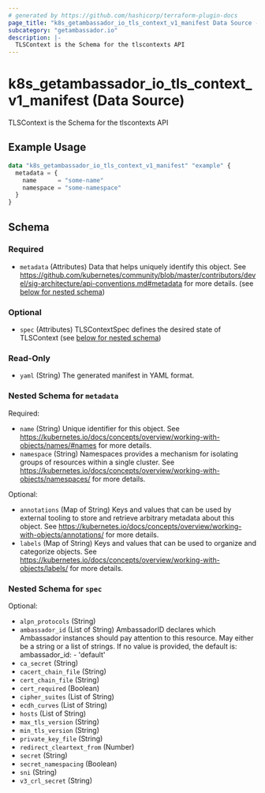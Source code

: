 ```yaml
---
# generated by https://github.com/hashicorp/terraform-plugin-docs
page_title: "k8s_getambassador_io_tls_context_v1_manifest Data Source - terraform-provider-k8s"
subcategory: "getambassador.io"
description: |-
  TLSContext is the Schema for the tlscontexts API
---
```


# k8s_getambassador_io_tls_context_v1_manifest (Data Source)

TLSContext is the Schema for the tlscontexts API

## Example Usage

```terraform
data "k8s_getambassador_io_tls_context_v1_manifest" "example" {
  metadata = {
    name      = "some-name"
    namespace = "some-namespace"
  }
}
```

<!-- schema generated by tfplugindocs -->
## Schema

### Required

- `metadata` (Attributes) Data that helps uniquely identify this object. See https://github.com/kubernetes/community/blob/master/contributors/devel/sig-architecture/api-conventions.md#metadata for more details. (see [below for nested schema](#nestedatt--metadata))

### Optional

- `spec` (Attributes) TLSContextSpec defines the desired state of TLSContext (see [below for nested schema](#nestedatt--spec))

### Read-Only

- `yaml` (String) The generated manifest in YAML format.

<a id="nestedatt--metadata"></a>
### Nested Schema for `metadata`

Required:

- `name` (String) Unique identifier for this object. See https://kubernetes.io/docs/concepts/overview/working-with-objects/names/#names for more details.
- `namespace` (String) Namespaces provides a mechanism for isolating groups of resources within a single cluster. See https://kubernetes.io/docs/concepts/overview/working-with-objects/namespaces/ for more details.

Optional:

- `annotations` (Map of String) Keys and values that can be used by external tooling to store and retrieve arbitrary metadata about this object. See https://kubernetes.io/docs/concepts/overview/working-with-objects/annotations/ for more details.
- `labels` (Map of String) Keys and values that can be used to organize and categorize objects. See https://kubernetes.io/docs/concepts/overview/working-with-objects/labels/ for more details.


<a id="nestedatt--spec"></a>
### Nested Schema for `spec`

Optional:

- `alpn_protocols` (String)
- `ambassador_id` (List of String) AmbassadorID declares which Ambassador instances should pay attention to this resource.  May either be a string or a list of strings.  If no value is provided, the default is:  ambassador_id: - 'default'
- `ca_secret` (String)
- `cacert_chain_file` (String)
- `cert_chain_file` (String)
- `cert_required` (Boolean)
- `cipher_suites` (List of String)
- `ecdh_curves` (List of String)
- `hosts` (List of String)
- `max_tls_version` (String)
- `min_tls_version` (String)
- `private_key_file` (String)
- `redirect_cleartext_from` (Number)
- `secret` (String)
- `secret_namespacing` (Boolean)
- `sni` (String)
- `v3_crl_secret` (String)
